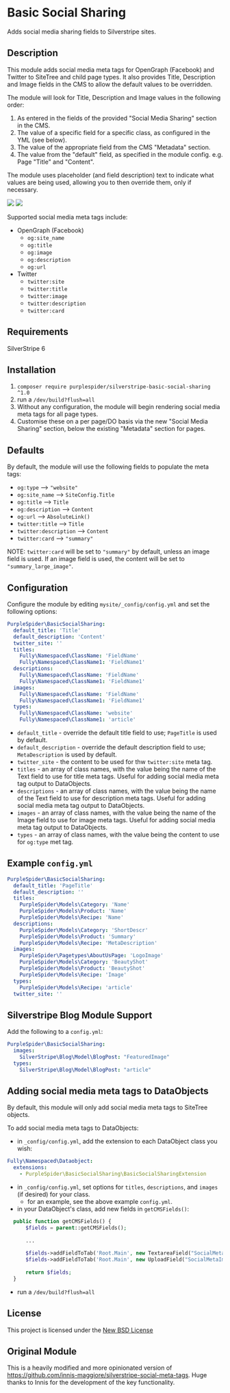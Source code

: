 # Basic Social Sharing
Adds social media sharing fields to Silverstripe sites.

## Description
This module adds social media meta tags for OpenGraph (Facebook) and Twitter to SiteTree and child page types. It also provides Title, Description and Image fields in the CMS to allow the default values to be overridden.

The module will look for Title, Description and Image values in the following order:
1. As entered in the fields of the provided "Social Media Sharing" section in the CMS.
2. The value of a specific field for a specific class, as configured in the YML (see below).
3. The value of the appropriate field from the CMS "Metadata" section.
4. The value from the "default" field, as specified in the module config. e.g. Page "Title" and "Content".

The module uses placeholder (and field description) text to indicate what values are being used, allowing you to then override them, only if necessary.

![](screenshots/screenshot-1-defaults.png)
![](screenshots/screenshot-2-completed.png)

Supported social media meta tags include:

* OpenGraph (Facebook)
  * `og:site_name`
  * `og:title`
  * `og:image`
  * `og:description`
  * `og:url`
* Twitter
  * `twitter:site`
  * `twitter:title`
  * `twitter:image`
  * `twitter:description`
  * `twitter:card`

## Requirements
SilverStripe 6


## Installation
1. ``composer require purplespider/silverstripe-basic-social-sharing ^1.0``
2. run a `/dev/build?flush=all`
3. Without any configuration, the module will begin rendering social media meta tags for all page types.
4. Customise these on a per page/DO basis via the new "Social Media Sharing" section, below the existing "Metadata" section for pages. 

## Defaults
By default, the module will use the following fields to populate the meta tags:

* `og:type`				--> `"website"`
* `og:site_name`		--> `SiteConfig.Title`
* `og:title`			--> `Title`
* `og:description`		--> `Content`
* `og:url`				--> `AbsoluteLink()`
* `twitter:title`		--> `Title`
* `twitter:description`	--> `Content`
* `twitter:card`		--> `"summary"`

NOTE: `twitter:card` will be set to `"summary"` by default, unless an image field is used. If an image field is used, the content will be set to `"summary_large_image"`.

## Configuration
Configure the module by editing ``mysite/_config/config.yml`` and set the following options:
```yml
PurpleSpider\BasicSocialSharing:
  default_title: 'Title' 
  default_description: 'Content' 
  twitter_site: '' 
  titles:	
    Fully\Namespaced\ClassName: 'FieldName'
    Fully\Namespaced\ClassName1: 'FieldName1'
  descriptions:
    Fully\Namespaced\ClassName: 'FieldName'
    Fully\Namespaced\ClassName1: 'FieldName1'
  images:	
    Fully\Namespaced\ClassName: 'FieldName'
    Fully\Namespaced\ClassName1: 'FieldName1'
  types:
    Fully\Namespaced\ClassName: 'website'
    Fully\Namespaced\ClassName1: 'article'
```
* `default_title` - override the default title field to use; `PageTitle` is used by default.
* `default_description` - override the default description field to use; `MetaDescription` is used by default.
* `twitter_site` - the content to be used for thw `twitter:site` meta tag.
* `titles` - an array of class names, with the value being the name of the Text field to use for title meta tags. Useful for adding social media meta tag output to DataObjects.
* `descriptions` - an array of class names, with the value being the name of the Text field to use for description meta tags. Useful for adding social media meta tag output to DataObjects.
* `images` - an array of class names, with the value being the name of the Image field to use for image meta tags. Useful for adding social media meta tag output to DataObjects.
* `types` - an array of class names, with the value being the content to use for `og:type` met tag.

## Example `config.yml`
```yml
PurpleSpider\BasicSocialSharing:
  default_title: 'PageTitle'
  default_description: ''
  titles:
    PurpleSpider\Models\Category: 'Name'
    PurpleSpider\Models\Product: 'Name'
    PurpleSpider\Models\Recipe: 'Name'
  descriptions:
    PurpleSpider\Models\Category: 'ShortDescr'
    PurpleSpider\Models\Product: 'Summary'
    PurpleSpider\Models\Recipe: 'MetaDescription'
  images:
    PurpleSpider\Pagetypes\AboutUsPage: 'LogoImage'
    PurpleSpider\Models\Category: 'BeautyShot'
    PurpleSpider\Models\Product: 'BeautyShot'
    PurpleSpider\Models\Recipe: 'Image'
  types:
    PurpleSpider\Models\Recipe: 'article'
  twitter_site: ''
```

## Silverstripe Blog Module Support
Add the following to a `config.yml`:
```yml
PurpleSpider\BasicSocialSharing:
  images:
    SilverStripe\Blog\Model\BlogPost: "FeaturedImage"
  types:
    SilverStripe\Blog\Model\BlogPost: "article"
```

## Adding social media meta tags to DataObjects
By default, this module will only add social media meta tags to SiteTree objects.

To add social media meta tags to DataObjects:
* in `_config/config.yml`, add the extension to each DataObject class you wish:
```yml
Fully\Namespaced\Dataobject:
  extensions:
    - PurpleSpider\BasicSocialSharing\BasicSocialSharingExtension
```
* in `_config/config.yml`, set options for `titles`, `descriptions`, and `images` (if desired) for your class.
  * for an example, see the above example `config.yml`.
* in your DataObject's class, add new fields in `getCMSFields()`:
```php
  public function getCMSFields() {
      $fields = parent::getCMSFields();
      
      ...
      
      $fields->addFieldToTab('Root.Main', new TextareaField("SocialMetaDescription"));
      $fields->addFieldToTab('Root.Main', new UploadField("SocialMetaImage"));
      
      return $fields;
  }
```
* run a `/dev/build?flush=all`

## License
This project is licensed under the [New BSD License](./LICENSE)

## Original Module
This is a heavily modified and more opinionated version of https://github.com/innis-maggiore/silverstripe-social-meta-tags. Huge thanks to Innis for the development of the key functionality.
